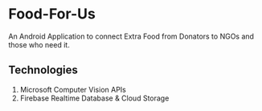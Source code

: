 # Food-For-Us
An Android Application to connect Extra Food from Donators to NGOs and those who need it. 

Technologies
------------
1. Microsoft Computer Vision APIs
2. Firebase Realtime Database & Cloud Storage

